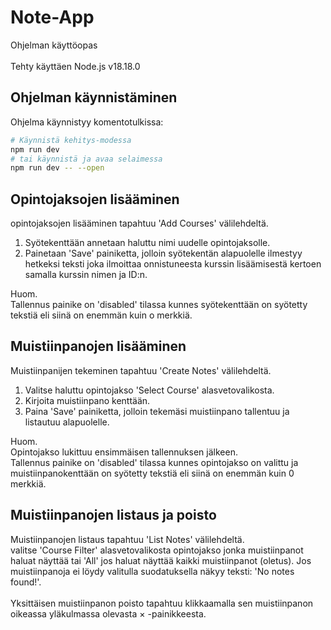 # Note-App

Ohjelman käyttöopas\
\
Tehty käyttäen Node.js v18.18.0

## Ohjelman käynnistäminen

Ohjelma käynnistyy komentotulkissa:

```bash
# Käynnistä kehitys-modessa
npm run dev
# tai käynnistä ja avaa selaimessa
npm run dev -- --open
```

## Opintojaksojen lisääminen

opintojaksojen lisääminen tapahtuu 'Add Courses' välilehdeltä.
1. Syötekenttään annetaan haluttu nimi uudelle opintojaksolle.
2. Painetaan 'Save' painiketta, jolloin syötekentän alapuolelle ilmestyy hetkeksi teksti joka ilmoittaa onnistuneesta kurssin lisäämisestä kertoen samalla kurssin nimen ja ID:n.

Huom.\
Tallennus painike on 'disabled' tilassa kunnes syötekenttään on syötetty tekstiä eli siinä on enemmän kuin o merkkiä.

## Muistiinpanojen lisääminen

Muistiinpanijen tekeminen tapahtuu 'Create Notes' välilehdeltä.
1. Valitse haluttu opintojakso 'Select Course' alasvetovalikosta.
2. Kirjoita muistiinpano kenttään.
3. Paina 'Save' painiketta, jolloin tekemäsi muistiinpano tallentuu ja listautuu alapuolelle.

Huom.\
Opintojakso lukittuu ensimmäisen tallennuksen jälkeen.\
Tallennus painike on 'disabled' tilassa kunnes opintojakso on valittu ja muistiinpanokenttään on syötetty tekstiä eli siinä on enemmän kuin 0 merkkiä.

## Muistiinpanojen listaus ja poisto

Muistiinpanojen listaus tapahtuu 'List Notes' välilehdeltä.\
valitse 'Course Filter' alasvetovalikosta opintojakso jonka muistiinpanot haluat näyttää tai 'All' jos haluat näyttää kaikki muistiinpanot (oletus). Jos muistiinpanoja ei löydy valitulla suodatuksella näkyy teksti: 'No notes found!'. \
\
Yksittäisen muistiinpanon poisto tapahtuu klikkaamalla sen muistiinpanon oikeassa yläkulmassa olevasta &times; -painikkeesta.
